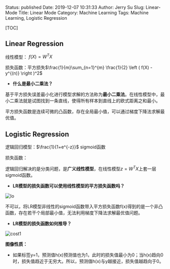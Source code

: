 Status: published
Date: 2019-12-07 10:31:33
Author: Jerry Su
Slug: Linear-Mode
Title: Linear Mode
Category: Machine Learning 
Tags: Machine Learning, Logistic Regression

[TOC]

## Linear Regression

线性模型： $f(X) = W^TX$

损失函数：平方损失$\frac{1}{m}\sum_{n=1}^{m} \frac{1}{2} \left ( f(X) - y^{(n)} \right )^2$

- **什么是最小二乘法？**

基于平方损失误差最小化进行模型求解的方法称为**最小二乘法**。在线性模型中，最小二乘法就是试图找到一条直线，使得所有样本到直线上的欧式距离之和最小。

平方损失函数是连续可微的凸函数，存在全局最小值，可以通过梯度下降法求解最优值。

## Logistic Regression

逻辑回归模型：$\frac{1}{1+e^{-z}}$ sigmoid函数

损失函数：

逻辑回归解决的是分类问题，是**广义线性模型**，在线性模型$z=W^TX$上套一层sigmoid函数。

- **LR模型的损失函数可以使用线性模型的平方损失函数吗？**

![lo](images/linear_mode/logi.png)

不可以，将LR模型非线性的sigmoid函数带入平方损失函数f(x)得到的是一个非凸函数，存在若干个局部最小值，无法利用梯度下降法求解最优值问题。

- **LR模型的损失函数如何推导？**

![cost1](images/linear_mode/cost_1.png)

**图像性质：**

- 如果标签y=1，预测值h(x)预测值也为1，此时的损失值最小为0；当h(x)趋向0时，损失值趋近于无穷大。所以，预测值h(x)与y越接近，损失值越趋向于0。
